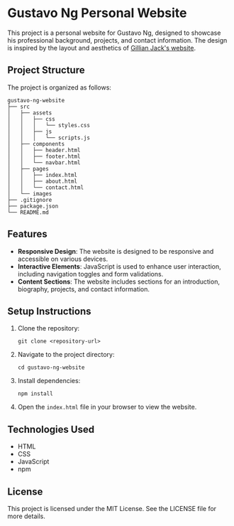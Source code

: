 # Gustavo Ng Personal Website

This project is a personal website for Gustavo Ng, designed to showcase his professional background, projects, and contact information. The design is inspired by the layout and aesthetics of [Gillian Jack's website](https://www.gillianjack.com/).

## Project Structure

The project is organized as follows:

```
gustavo-ng-website
├── src
│   ├── assets
│   │   ├── css
│   │   │   └── styles.css
│   │   ├── js
│   │   │   └── scripts.js
│   ├── components
│   │   ├── header.html
│   │   ├── footer.html
│   │   └── navbar.html
│   ├── pages
│   │   ├── index.html
│   │   ├── about.html
│   │   └── contact.html
│   └── images
├── .gitignore
├── package.json
└── README.md
```

## Features

- **Responsive Design**: The website is designed to be responsive and accessible on various devices.
- **Interactive Elements**: JavaScript is used to enhance user interaction, including navigation toggles and form validations.
- **Content Sections**: The website includes sections for an introduction, biography, projects, and contact information.

## Setup Instructions

1. Clone the repository:
   ```
   git clone <repository-url>
   ```

2. Navigate to the project directory:
   ```
   cd gustavo-ng-website
   ```

3. Install dependencies:
   ```
   npm install
   ```

4. Open the `index.html` file in your browser to view the website.

## Technologies Used

- HTML
- CSS
- JavaScript
- npm

## License

This project is licensed under the MIT License. See the LICENSE file for more details.
